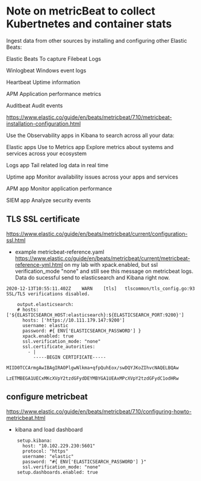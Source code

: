 # Note on metricBeat to collect Kubertnetes and container stats
Ingest data from other sources by installing and configuring other Elastic Beats:

Elastic Beats	To capture
Filebeat        Logs

Winlogbeat      Windows event logs

Heartbeat       Uptime information

APM             Application performance metrics

Auditbeat       Audit events

https://www.elastic.co/guide/en/beats/metricbeat/7.10/metricbeat-installation-configuration.html

Use the Observability apps in Kibana to search across all your data:

Elastic apps	Use to
Metrics app     Explore metrics about systems and services across your ecosystem

Logs app        Tail related log data in real time

Uptime app      Monitor availability issues across your apps and services

APM app         Monitor application performance

SIEM app        Analyze security events

## TLS SSL certificate
https://www.elastic.co/guide/en/beats/metricbeat/current/configuration-ssl.html

- example metricbeat-reference.yaml
https://www.elastic.co/guide/en/beats/metricbeat/current/metricbeat-reference-yml.html
on my lab with xpack.enabled, but ssl verification_mode "none" and still see this message on metricbeat logs. Data do sucessful send to elasticsearch and Kibana right now.

```
2020-12-13T10:55:11.402Z	WARN	[tls]	tlscommon/tls_config.go:93	SSL/TLS verifications disabled.
```
```
    output.elasticsearch:
    # hosts: ['${ELASTICSEARCH_HOST:elasticsearch}:${ELASTICSEARCH_PORT:9200}']
      hosts: ['https://10.111.179.147:9200']
      username: elastic
      password: #{ ENV['ELASTICSEARCH_PASSWORD'] }
      xpack.enabled: true
      ssl.verification_mode: "none"
      ssl.certificate_autorities:
        - |
          -----BEGIN CERTIFICATE-----
          MIID0TCCArmgAwIBAgIRAOPlgwNlkma+qfpQuhEox/swDQYJKoZIhvcNAQELBQAw
          LzETMBEGA1UECxMKcXVpY2tzdGFydDEYMBYGA1UEAxMPcXVpY2tzdGFydC1odHRw
```

## configure metricbeat
https://www.elastic.co/guide/en/beats/metricbeat/7.10/configuring-howto-metricbeat.html

- kibana and load dashboard
```
    setup.kibana:
      host: "10.102.229.230:5601"
      protocol: "https"
      username: "elastic"
      password: "#{ ENV['ELASTICSEARCH_PASSWORD'] }"
      ssl.verification_mode: "none"
    setup.dashboards.enabled: true
```